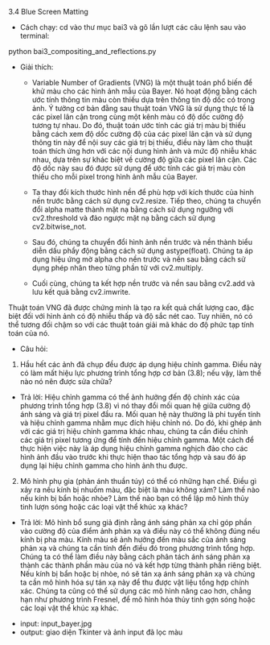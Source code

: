 3.4 Blue Screen Matting

- Cách chạy: cd vào thư mục bai3 và gõ lần lượt các câu lệnh sau vào terminal:

python bai3_compositing_and_reflections.py


- Giải thích: 
    + Variable Number of Gradients (VNG) là một thuật toán phổ biến để khử màu cho các hình ảnh mẫu của Bayer. Nó hoạt động bằng cách ước tính thông tin màu còn thiếu dựa trên thông tin độ dốc có trong ảnh. Ý tưởng cơ bản đằng sau thuật toán VNG là sử dụng thực tế là các pixel lân cận trong cùng một kênh màu có độ dốc cường độ tương tự nhau. Do đó, thuật toán ước tính các giá trị màu bị thiếu bằng cách xem độ dốc cường độ của các pixel lân cận và sử dụng thông tin này để nội suy các giá trị bị thiếu, điều này làm cho thuật toán thích ứng hơn với các nội dung hình ảnh và mức độ nhiễu khác nhau, dựa trên sự khác biệt về cường độ giữa các pixel lân cận. Các độ dốc này sau đó được sử dụng để ước tính các giá trị màu còn thiếu cho mỗi pixel trong hình ảnh mẫu của Bayer.

    + Ta thay đổi kích thước hình nền để phù hợp với kích thước của hình nền trước bằng cách sử dụng cv2.resize. Tiếp theo, chúng ta chuyển đổi alpha matte thành mặt nạ bằng cách sử dụng ngưỡng với cv2.threshold và đảo ngược mặt nạ bằng cách sử dụng cv2.bitwise_not.

    + Sau đó, chúng ta chuyển đổi hình ảnh nền trước và nền thành biểu diễn dấu phẩy động bằng cách sử dụng astype(float). Chúng ta áp dụng hiệu ứng mờ alpha cho nền trước và nền sau bằng cách sử dụng phép nhân theo từng phần tử với cv2.multiply.

    + Cuối cùng, chúng ta kết hợp nền trước và nền sau bằng cv2.add và lưu kết quả bằng cv2.imwrite.

Thuật toán VNG đã được chứng minh là tạo ra kết quả chất lượng cao, đặc biệt đối với hình ảnh có độ nhiễu thấp và độ sắc nét cao. Tuy nhiên, nó có thể tương đối chậm so với các thuật toán giải mã khác do độ phức tạp tính toán của nó.

- Câu hỏi:
1. Hầu hết các ảnh đã chụp đều được áp dụng hiệu chỉnh gamma. Điều này có làm mất hiệu lực phương trình tổng hợp cơ bản (3.8); nếu vậy, làm thế nào nó nên được sửa chữa?
+ Trả lời: Hiệu chỉnh gamma có thể ảnh hưởng đến độ chính xác của phương trình tổng hợp (3.8) vì nó thay đổi mối quan hệ giữa cường độ ánh sáng và giá trị pixel đầu ra. Mối quan hệ này thường là phi tuyến tính và hiệu chỉnh gamma nhằm mục đích hiệu chỉnh nó. Do đó, khi ghép ảnh với các giá trị hiệu chỉnh gamma khác nhau, chúng ta cần điều chỉnh các giá trị pixel tương ứng để tính đến hiệu chỉnh gamma. Một cách để thực hiện việc này là áp dụng hiệu chỉnh gamma nghịch đảo cho các hình ảnh đầu vào trước khi thực hiện thao tác tổng hợp và sau đó áp dụng lại hiệu chỉnh gamma cho hình ảnh thu được.

2. Mô hình phụ gia (phản ánh thuần túy) có thể có những hạn chế. Điều gì xảy ra nếu kính bị nhuốm màu, đặc biệt là màu không xám? Làm thế nào nếu kính bị bẩn hoặc nhòe? Làm thế nào bạn có thể lập mô hình thủy tinh lượn sóng hoặc các loại vật thể khúc xạ khác?
+ Trả lời: Mô hình bổ sung giả định rằng ánh sáng phản xạ chỉ góp phần vào cường độ của điểm ảnh phản xạ và điều này có thể không đúng nếu kính bị pha màu. Kính màu sẽ ảnh hưởng đến màu sắc của ánh sáng phản xạ và chúng ta cần tính đến điều đó trong phương trình tổng hợp. Chúng ta có thể làm điều này bằng cách phân tách ánh sáng phản xạ thành các thành phần màu của nó và kết hợp từng thành phần riêng biệt. Nếu kính bị bẩn hoặc bị nhòe, nó sẽ tán xạ ánh sáng phản xạ và chúng ta cần mô hình hóa sự tán xạ này để thu được vật liệu tổng hợp chính xác. Chúng ta cũng có thể sử dụng các mô hình nâng cao hơn, chẳng hạn như phương trình Fresnel, để mô hình hóa thủy tinh gợn sóng hoặc các loại vật thể khúc xạ khác.

- input: input_bayer.jpg
- output: giao diện Tkinter và ảnh input đã lọc màu

